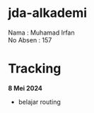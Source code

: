 # jda-alkademi
Nama : Muhamad Irfan  
No Absen : 157


# Tracking

**8 Mei 2024**
- belajar routing
